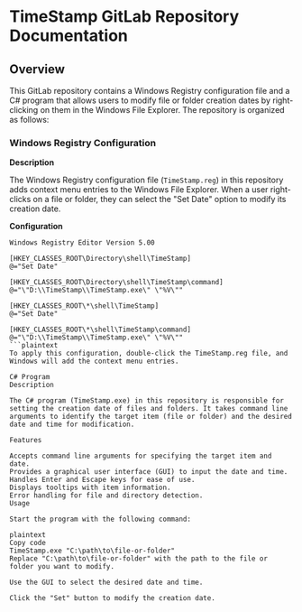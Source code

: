 # TimeStamp GitLab Repository Documentation

## Overview

This GitLab repository contains a Windows Registry configuration file and a C# program that allows users to modify file or folder creation dates by right-clicking on them in the Windows File Explorer. The repository is organized as follows:

### Windows Registry Configuration

**Description**

The Windows Registry configuration file (`TimeStamp.reg`) in this repository adds context menu entries to the Windows File Explorer. When a user right-clicks on a file or folder, they can select the "Set Date" option to modify its creation date.

**Configuration**

```plaintext
Windows Registry Editor Version 5.00

[HKEY_CLASSES_ROOT\Directory\shell\TimeStamp]
@="Set Date"

[HKEY_CLASSES_ROOT\Directory\shell\TimeStamp\command]
@="\"D:\\TimeStamp\\TimeStamp.exe\" \"%V\""

[HKEY_CLASSES_ROOT\*\shell\TimeStamp]
@="Set Date"

[HKEY_CLASSES_ROOT\*\shell\TimeStamp\command]
@="\"D:\\TimeStamp\\TimeStamp.exe\" \"%V\""
```plaintext
To apply this configuration, double-click the TimeStamp.reg file, and Windows will add the context menu entries.

C# Program
Description

The C# program (TimeStamp.exe) in this repository is responsible for setting the creation date of files and folders. It takes command line arguments to identify the target item (file or folder) and the desired date and time for modification.

Features

Accepts command line arguments for specifying the target item and date.
Provides a graphical user interface (GUI) to input the date and time.
Handles Enter and Escape keys for ease of use.
Displays tooltips with item information.
Error handling for file and directory detection.
Usage

Start the program with the following command:

plaintext
Copy code
TimeStamp.exe "C:\path\to\file-or-folder"
Replace "C:\path\to\file-or-folder" with the path to the file or folder you want to modify.

Use the GUI to select the desired date and time.

Click the "Set" button to modify the creation date.
